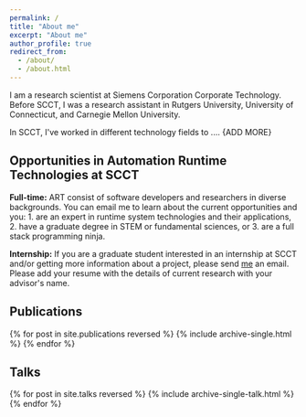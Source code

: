 ```yaml
---
permalink: /
title: "About me"
excerpt: "About me"
author_profile: true
redirect_from: 
  - /about/
  - /about.html
---
```


I am a research scientist at Siemens Corporation Corporate Technology. Before SCCT, I was a research
assistant in Rutgers University, University of Connecticut, and Carnegie Mellon University.  

In SCCT, I've worked in different technology fields to .... {ADD MORE}

Opportunities in Automation Runtime Technologies at SCCT
------
<b>Full-time:</b> ART consist of software developers and researchers in diverse backgrounds. You can email me
to learn about the current opportunities and you: 1. are an expert in runtime system technologies and their applications, 2. have a graduate degree in STEM or fundamental sciences, or 3. are a full stack programming ninja. <br />

<b>Internship:</b> If you are a graduate student interested in an internship at SCCT and/or getting more information
about a project, please send [me](hasan.bank@siemens.com) an email. Please add your resume with the details of current
research with your advisor's name.

Publications
------ 
{% for post in site.publications reversed %}
  {% include archive-single.html %}
{% endfor %}

Talks
------
{% for post in site.talks reversed %}
  {% include archive-single-talk.html %}
{% endfor %}